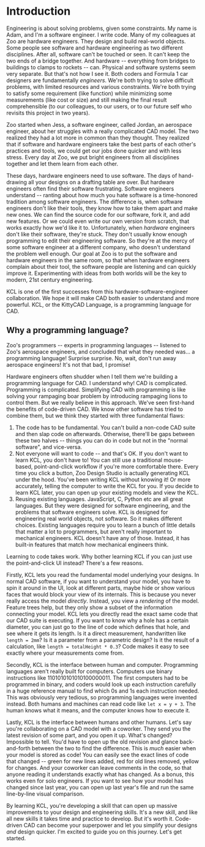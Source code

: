 # Introduction
<model-viewer
  alt="Test"
  src="gltf/pill_3d/output.gltf"
  environment-image="images/whipple_creek.jpg"
  auto-rotate
  camera-controls
  touch-action="pan-y"></model-viewer>

Engineering is about solving problems, given some constraints. My name is Adam, and I'm a software engineer. I write code. Many of my colleagues at Zoo are hardware engineers. They design and build real-world objects. Some people see software and hardware engineering as two different disciplines. After all, software can't be touched or seen. It can't keep the two ends of a bridge together. And hardware -- everything from bridges to buildings to clamps to rockets -- can. Physical and software systems seem very separate. But that's not how I see it. Both coders and Formula 1 car designers are fundamentally _engineers_. We're both trying to solve difficult problems, with limited resources and various constraints. We're both trying to satisfy some requirement (like function) while minimizing some measurements (like cost or size) and still making the final result comprehensible (to our colleagues, to our users, or to our future self who revisits this project in two years).

Zoo started when Jess, a software engineer, called Jordan, an aerospace engineer, about her struggles with a really complicated CAD model. The two realized they had a lot more in common than they thought. They realized that if software and hardware engineers take the best parts of each other's practices and tools, we could get our jobs done quicker and with less stress. Every day at Zoo, we put bright engineers from all disciplines together and let them learn from each other.

These days, hardware engineers need to use software. The days of hand-drawing all your designs on a drafting table are over. But hardware engineers often find their software frustrating. Software engineers understand -- ranting about how much you hate software is a time-honored tradition among software engineers. The difference is, when software engineers don't like their tools, they know how to take them apart and make new ones. We can find the source code for our software, fork it, and add new features. Or we could even write our own version from scratch, that works exactly how we'd like it to. Unfortunately, when _hardware_ engineers don't like their software, they're stuck. They don't usually know enough programming to edit their engineering software. So they're at the mercy of some software engineer at a different company, who doesn't understand the problem well enough. Our goal at Zoo is to put the software and hardware engineers in the same room, so that when hardware engineers complain about their tool, the software people are listening and can quickly improve it. Experimenting with ideas from both worlds will be the key to modern, 21st century engineering.

KCL is one of the first successes from this hardware-software-engineer collaboration. We hope it will make CAD both easier to understand and more powerful. KCL, or the KittyCAD Language, is a programming language for CAD.

## Why a programming language?

Zoo's programmers -- experts in programming languages -- listened to Zoo's aerospace engineers, and concluded that what they needed was... a programming language! Surprise surprise. No, wait, don't run away aerospace engineers! It's not that bad, I promise!

Hardware engineers often shudder when I tell them we're building a programming language for CAD. I understand why! CAD is complicated. Programming is complicated. Simplifying CAD with programming is like solving your rampaging boar problem by introducing rampaging lions to control them. But we really believe in this approach. We've seen first-hand the benefits of code-driven CAD. We know other software has tried to combine them, but we think they started with three fundamental flaws:

1. The code has to be fundamental. You can't build a non-code CAD suite and then slap code on afterwards. Otherwise, there'll be gaps between these two halves -- things you can do in code but not in the "normal software", and vice-versa.
2. Not everyone will want to code -- and that's OK. If you don't want to learn KCL, you don't have to! You can still use a traditional mouse-based, point-and-click workflow if you're more comfortable there. Every time you click a button, Zoo Design Studio is actually generating KCL under the hood. You've been writing KCL without knowing it! Or more accurately, telling the computer to write the KCL for you. If you decide to learn KCL later, you can open up your existing models and view the KCL.
3. Reusing existing languages. JavaScript, C, Python etc are all great languages. But they were designed for software engineering, and the problems that software engineers solve. KCL is designed for engineering real world objects, not software. So it makes different choices. Existing languages require you to learn a bunch of little details that matter a lot to programmers, but aren't really important to mechanical engineers. KCL doesn't have any of those. Instead, it has built-in features that match how mechanical engineers think.

Learning to code takes work. Why bother learning KCL if you can just use the point-and-click UI instead? There's a few reasons.

Firstly, KCL lets you read the fundamental model underlying your designs. In normal CAD software, if you want to understand your model, you have to spin it around in the UI, look at different parts, maybe hide or show various faces that would block your view of its internals. This is because you never really access the model _directly_. Instead, you view a _rendering_ of the model. Feature trees help, but they only show a subset of the information connecting your model. KCL lets you directly read the exact same code that our CAD suite is executing. If you want to know why a hole has a certain diameter, you can just go to the line of code which defines that hole, and see where it gets its length. Is it a direct measurement, handwritten like `length = 2mm`? Is it a parameter from a parametric design? Is it the result of a calculation, like `length = totalHeight * 0.3`? Code makes it easy to see exactly where your measurements come from.

Secondly, KCL is the interface between human and computer. Programming languages aren't really built for computers. Computers use binary instructions like 1101010101010100000011. The first computers had to be programmed in binary, and coders would look up each instruction carefully in a huge reference manual to find which 0s and 1s each instruction needed. This was obviously very tedious, so programming languages were invented instead. Both humans and machines can read code like `let x = y + 3`. The human knows what it means, and the computer knows how to execute it.

Lastly, KCL is the interface between humans and other humans. Let's say you're collaborating on a CAD model with a coworker. They send you the latest revision of some part, and you open it up. What's changed? Impossible to tell. You'd have to open up the old revision and glance back-and-forth between the two to find the difference. This is _much_ easier when your model is stored as code! You can easily see the exact lines of code that changed -- green for new lines added, red for old lines removed, yellow for changes. And your coworker can leave comments in the code, so that anyone reading it understands exactly what has changed. As a bonus, this works even for solo engineers. If you want to see how your model has changed since last year, you can open up last year's file and run the same line-by-line visual comparison.

By learning KCL, you're developing a skill that can open up massive improvements to your design and engineering skills. It's a new skill, and like all new skills it takes time and practice to develop. But it's worth it. Code-driven CAD can become your superpower and let you simplify your designs _and_ design quicker. I'm excited to guide you on this journey. Let's get started.
